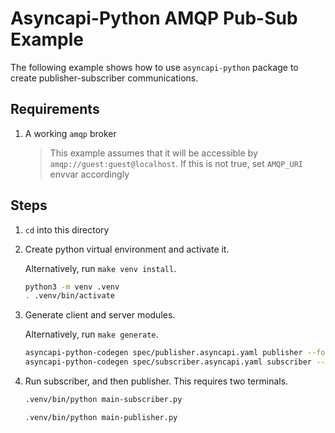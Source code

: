 # Asyncapi-Python AMQP Pub-Sub Example

The following example shows how to use `asyncapi-python` package to create publisher-subscriber communications.

## Requirements

1. A working `amqp` broker

   > This example assumes that it will be accessible by `amqp://guest:guest@localhost`.
   > If this is not true, set `AMQP_URI` envvar accordingly

## Steps

1. `cd` into this directory

1. Create python virtual environment and activate it.

   Alternatively, run `make venv install`.

   ```bash
   python3 -m venv .venv
   . .venv/bin/activate
   ```

1. Generate client and server modules.

   Alternatively, run `make generate`.

   ```bash
   asyncapi-python-codegen spec/publisher.asyncapi.yaml publisher --force
   asyncapi-python-codegen spec/subscriber.asyncapi.yaml subscriber --force
   ```

1. Run subscriber, and then publisher. This requires two terminals.

   ```bash
   .venv/bin/python main-subscriber.py
   ```

   ```bash
   .venv/bin/python main-publisher.py
   ```
